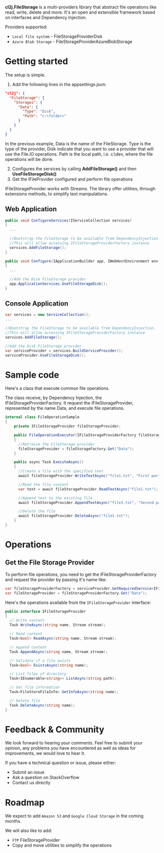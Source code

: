 **cl2j.FileStorage** is a multi-providers library that abstract file operations like read, write, delete and more. It's an open and extensible framework based on interfaces and Dependency Injection.

Providers supported:
- ```Local file system``` - FileStorageProviderDisk
- ```Azure Blob Storage``` - FileStorageProviderAzureBlobStorage

# Getting started

The setup is simple.

1. Add the following lines in the appsettings.json:
```json
"cl2j": {
  "FileStorage": {
    "Storages": {
      "Data": {
        "Type": "Disk",
        "Path": "c:\folder>"
      }
    }
  }
}
```

In the previous example, Data is the name of the FileStorage.
Type is the type of the provider, Disk indicate that you want to use a provider that will use the File.IO operations.
Path is the local path, i.e. c:\dev, where the file operations will be done.

2. Configures the services by calling **AddFileStorage()** and then **UseFileStorageDisk()**
4. Get the IFileProvider configured and perform file operations

IFileStorageProvider works with Streams. The library offer utilities, through extensions methods, to simplify text manipulations.

## Web Application
```cs
public void ConfigureServices(IServiceCollection services)
{
  ...
  
  //Bootstrap the FileStorage to be available from DependencyInjection.
  //This will allow accessing IFileStorageProviderFactory instance
  services.AddFileStorage(); 
}

public void Configure(IApplicationBuilder app, IWebHostEnvironment env)
{
  ...
  
  //Add the Disk FileStorage provider
  app.ApplicationServices.UseFileStorageDisk();
}
```

## Console Application
```cs
var services = new ServiceCollection();
...

//Bootstrap the FileStorage to be available from DependencyInjection.
//This will allow accessing IFileStorageProviderFactory instance
services.AddFileStorage();

//Add the Disk FileStorage provider
var serviceProvider = services.BuildServiceProvider();
serviceProvider.UseFileStorageDisk();
```

# Sample code

Here's a class that execute common file operations.

The class receive, by Dependency Injection, the IFileStorageProviderFactory. It request the IFileStorageProvider, represented by the name Data, and execute file operations.

```cs
internal class FileOperationSample
{
    private IFileStorageProvider fileStorageProvider;

    public FileOperationExecutor(IFileStorageProviderFactory fileStorageFactory)
    {
      //Retreive the FileStorage provider
      fileStorageProvider = fileStorageFactory.Get("Data");
    }

    public async Task ExecuteAsync()
    {
      //Create a file with the specified text
      await fileStorageProvider.WriteTextAsync("file1.txt", "First part of the text");

      //Read the file content
      var text = await fileStorageProvider.ReadTextAsync("file1.txt");

      //Append text to the existing file
      await fileStorageProvider.AppendTextAsync("file1.txt", "Second part of the text");

      //Delete the file
      await fileStorageProvider.DeleteAsync("file1.txt");
    }
}    
```

# Operations

## Get the File Storage Provider

To perform file operations, you need to get the IFileStorageProviderFactory and request the provider by passing it's name like:
```cs
var fileStorageProviderFactory = serviceProvider.GetRequiredService<IFileStorageProviderFactory>();
var fileStorageProvider = fileStorageProviderFactory.Get("Data");
```

Here's the operations available from the ```IFileStorageProvider``` interface:
```cs
public interface IFileStorageProvider
{
  // Write content
  Task WriteAsync(string name, Stream stream);

  // Read content
  Task<bool> ReadAsync(string name, Stream stream);

  // Append content
  Task AppendAsync(string name, Stream stream);

  // Validate if a file exists
  Task<bool> ExistsAsync(string name);

  // List files of directory
  Task<IEnumerable<string>> ListAsync(string path);

  // Get file information
  Task<FileStoreFileInfo> GetInfoAsync(string name);

  // Delete file
  Task DeleteAsync(string name);
}
```

# Feedback & Community

We look forward to hearing your comments. 
Feel free to submit your opinion, any problems you have encountered as well as ideas for improvements, we would love to hear it.

If you have a technical question or issue, please either:
- Submit an issue
- Ask a question on StackOverflow
- Contact us directly

# Roadmap

We expect to add ```Amazon S3``` and ```Google Cloud Storage``` in the coming months.

We will also like to add:
- ```FTP``` FileStorageProvider
- Copy and move utilities to simplify the operations

